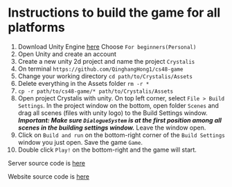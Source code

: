 # Instructions to build the game for all platforms

 1. Download Unity Engine [here](https://store.unity.com/?_ga=2.255587848.1879503588.1559359244-2090126118.1559359244)
      Choose `For beginners(Personal)`
 2. Open Unity and create an account</li>
 3. Create a new unity 2d project and name the project `Crystalis`
 4. On terminal
  `https://github.com/QinghangHong1/cs48-game`
 5. Change your working directory `cd path/to/Crystalis/Assets`
 6. Delete everything in the Assets folder `rm -r *`
 7. `cp -r path/to/cs48-game/* path/to/Crystalis/Assets`
 8. Open project Crystalis with unity. 
 On top left corner, select `File > Build Settings`. In the project window on the bottom, open folder `Scenes` and drag all scenes (files with unity logo) to the Build Settings window. 
 ***Important: Make sure `DialogueSystem` is at the first position among all scenes in the building settings window.*** Leave the window open.
 9. Click on `Build and run` on the bottom-right corner of the `Build Settings` window you just open. Save the game `Game`.
 10. Double click `Play!` on the bottom-right and the game will start.


      
Server source code is [here](https://github.com/QinghangHong1/crystalis)

Website source code is [here](https://github.com/QinghangHong1/game-website)
